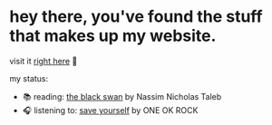 # hey there, you've found the stuff that makes up my website.
visit it [right here](https://ehuang.dev) 🎊

my status:
- 📚 reading: [the black swan](https://www.google.com/books/edition/_/YdOYmYA2TJYC?hl=en) by Nassim Nicholas Taleb
- 🎧 listening to: [save yourself](https://www.last.fm/music/ONE+OK+ROCK/Save+Yourself) by ONE OK ROCK
